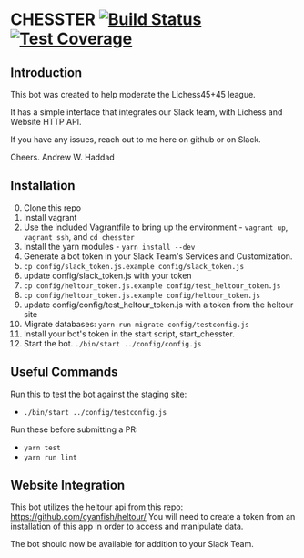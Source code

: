 # CHESSTER [![Build Status](https://travis-ci.org/Lichess4545/Chesster.svg?branch=master)](https://travis-ci.org/Lichess4545/Chesster) [![Test Coverage](https://codeclimate.com/github/Lichess4545/Chesster/badges/coverage.svg)](https://codeclimate.com/github/Lichess4545/Chesster/coverage) 
## Introduction
This bot was created to help moderate the Lichess45+45 league.

It has a simple interface that integrates our Slack team, with Lichess and Website HTTP API.

If you have any issues, reach out to me here on github or on Slack.

Cheers.
Andrew W. Haddad

## Installation
0. Clone this repo
1. Install vagrant
2. Use the included Vagrantfile to bring up the environment - `vagrant up`, `vagrant ssh`, and `cd chesster`
3. Install the yarn modules - `yarn install --dev`
4. Generate a bot token in your Slack Team's Services and Customization.
5. `cp config/slack_token.js.example config/slack_token.js`
6. update config/slack_token.js with your token 
7. `cp config/heltour_token.js.example config/test_heltour_token.js`
8. `cp config/heltour_token.js.example config/heltour_token.js`
9. update config/config/test_heltour_token.js with a token from the heltour site
10. Migrate databases: `yarn run migrate config/testconfig.js`
11. Install your bot's token in the start script, start_chesster.
12. Start the bot. `./bin/start ../config/config.js`

## Useful Commands

Run this to test the bot against the staging site:

- `./bin/start ../config/testconfig.js`

Run these before submitting a PR:

- `yarn test`
- `yarn run lint`

## Website Integration
This bot utilizes the heltour api from this repo: https://github.com/cyanfish/heltour/
You will need to create a token from an installation of this app in order to access and manipulate data.

The bot should now be available for addition to your Slack Team.

